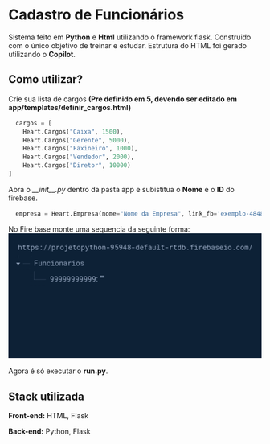 
# Cadastro de Funcionários

Sistema feito em **Python** e **Html** utilizando o framework flask. Construido com o único objetivo de treinar e estudar. Estrutura do HTML foi gerado utilizando o **Copilot**.


## Como utilizar?


Crie sua lista de cargos **(Pre definido em 5, devendo ser editado em app/templates/definir_cargos.html)**

```python
  cargos = [ 
    Heart.Cargos("Caixa", 1500),
    Heart.Cargos("Gerente", 5000),
    Heart.Cargos("Faxineiro", 1000),
    Heart.Cargos("Vendedor", 2000),
    Heart.Cargos("Diretor", 10000)
]
```
Abra o *\_\_init__.py* dentro da pasta app e subistitua o **Nome** e o **ID** do firebase.
```python
  empresa = Heart.Empresa(nome="Nome da Empresa", link_fb='exemplo-48483-default-rtdb', cargos=cargos)
```
No Fire base monte uma sequencia da seguinte forma:
![Como configurar](./scr/firebase_example.png)

Agora é só executar o **run.py**.

## Stack utilizada

**Front-end:** HTML, Flask

**Back-end:** Python, Flask

